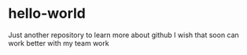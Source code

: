 # hello-world
Just another repository to learn more about github
I wish that soon can work better with my team work
